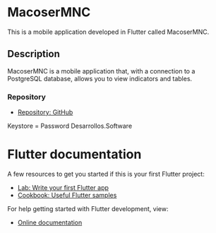 # MacoserMNC

This is a mobile application developed in Flutter called MacoserMNC.

## Description

MacoserMNC is a mobile application that, with a connection to a PostgreSQL database, allows you to view indicators and tables.

### Repository

- [Repository: GitHub](https://github.com/Ldgerbaudo/Flutter-Postgres)

Keystore = Password Desarrollos.Software

# Flutter documentation

A few resources to get you started if this is your first Flutter project:
- [Lab: Write your first Flutter app](https://docs.flutter.dev/get-started/codelab)
- [Cookbook: Useful Flutter samples](https://docs.flutter.dev/cookbook)

For help getting started with Flutter development, view:
- [Online documentation](https://docs.flutter.dev/)
